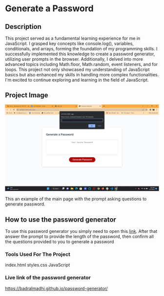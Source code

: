 # Generate a Password

## Description

This project served as a fundamental learning experience for me in JavaScript. I grasped key concepts like console.log(), variables, conditionals, and arrays, forming the foundation of my programming skills. I successfully implemented this knowledge to create a password generator, utilizing user prompts in the browser. Additionally, I delved into more advanced topics including Math.floor, Math.random, event listeners, and for loops. This project not only showcased my understanding of JavaScript basics but also enhanced my skills in handling more complex functionalities. I'm excited to continue exploring and learning in the field of JavaScript.


## Project Image

<img src="./Screenshot (7).png"/>

This an example of the main page with the prompt asking questions
to generate password.


## How to use the password generator


To use this password generator you simply need to open this [link](https://badralmadhi.github.io/password-generator/). After that answer the prompt to provide the length of the password, then confirm all the questions provided to you to generate a password






### Tools Used For The Project

index.html
styles.css
JavaScript


### Live link of the password generator

https://badralmadhi.github.io/password-generator/
